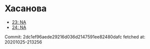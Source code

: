 # Хасанова
- [23: NA](23.md)
- [24: NA](24.md)

Commit: 2dc1ef96aede29216d036d2147591ee82480dafc
 fetched at: 20201025-213256
